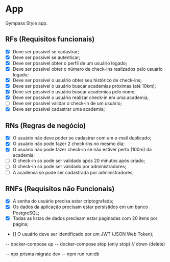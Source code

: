 # App

Gympass Style app.

## RFs (Requisitos funcionais)

 - [x] Deve ser possível se cadastrar;
 - [x] Deve ser possível se autenticar;
 - [x] Deve ser possível obter o perfil de um usuário logado; 
 - [x] Deve ser possível obter o número de check-ins realizados pelo usuário logado;
 - [x] Deve ser possível o usuário obter seu histórico de check-ins;
 - [x] Deve ser possível o usuário buscar academias próximas (até 10km);
 - [x] Deve ser possível o usuário buscar academias pelo nome;
 - [x] Deve ser possível o usuário realizar check-in em uma academia;
 - [ ] Deve ser possível validar o check-in de um usuário;
 - [x] Deve ser possível cadastrar uma academia;

## RNs (Regras de negócio)

- [x] O usuário não deve poder se cadastrar com um e-mail duplicado;
- [x] O usuário não pode fazer 2 check-ins no mesmo dia;
- [x] O usuário não pode fazer check-in se não estiver perto (100m) da academia;
- [ ] O check-in só pode ser validado após 20 minutos após criado;
- [ ] O check-in só pode ser validado por administradores;
- [ ] A academia só pode ser cadastrada por administradores;

## RNFs (Requisitos não Funcionais)

- [x] A senha do usuário precisa estar criptografada;
- [x] Os dados da aplicação precisam estar persistidos em um banco PostgreSQL;
- [x] Todas as listas de dados precisam estar paginadas com 20 itens por página;
- [] O usuário deve ser identificado por um JWT (JSON Web Token);


-- docker-compose up
-- docker-compose stop (only stop) // down (delete)

-- npx prisma migrate dev
-- npm run run:db